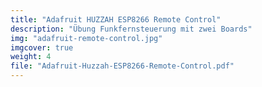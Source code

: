 ```yaml
---
title: "Adafruit HUZZAH ESP8266 Remote Control"
description: "Übung Funkfernsteuerung mit zwei Boards"
img: "adafruit-remote-control.jpg"
imgcover: true
weight: 4
file: "Adafruit-Huzzah-ESP8266-Remote-Control.pdf"
---
```

